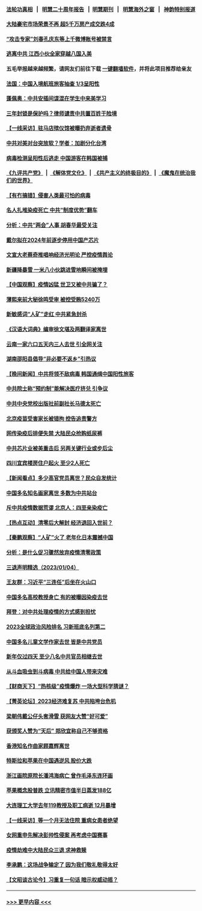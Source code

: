 #### [法轮功真相](https://github.com/gfw-breaker/truth/blob/master/README.md?t=0) &nbsp;&nbsp;|&nbsp;&nbsp; [明慧二十周年报告](https://github.com/gfw-breaker/mh-reports/blob/master/README.md?t=0) &nbsp;&nbsp;|&nbsp;&nbsp;[明慧期刊](https://github.com/gfw-breaker/mh-qikan) &nbsp;&nbsp;|&nbsp;&nbsp; [明慧海外之窗](https://github.com/gfw-breaker/mh-news/blob/master/README.md?t=0) &nbsp;&nbsp;|&nbsp;&nbsp; [神韵特别报道](https://github.com/gfw-breaker/mh-news/blob/master/shenyun.md?t=0)
#### [大陆豪宅市场荣景不再 超5千万房产成交跌4成](../pages/nsc413/n13900215.md?t=01060643) 
#### [“攻击专家”刘春孔庆东等上千微博账号被禁言](../pages/nsc413/n13900222.md?t=01060643) 
#### [逃离中共 江西小伙全家穿越八国入美](../pages/nsc413/n13899634.md?t=01060643) 
#### 五毛举报越来越频繁，请网友们前往下载 [一键翻墙软件](https://github.com/gfw-breaker/ssr-accounts)，并将此项目推荐给亲友
#### [法国：中国入境航班旅客抽查 1/3呈阳性](../pages/nsc413/n13900212.md?t=01060643) 
#### [蓬佩奥：中共安插间谍混在学生中来美学习](../pages/nsc413/n13900189.md?t=01060643) 
#### [三年封锁是保护吗？律师谴责中共置百姓于险境](../pages/nsc413/n13899964.md?t=01060643) 
#### [【一线采访】驻马店殡仪馆被曝扔弃逝者遗骨](../pages/nsc413/n13899997.md?t=01060643) 
#### [中共对美对台突放软？学者：加剧分化台湾](../pages/nsc413/n13900191.md?t=01060643) 
#### [病毒检测呈阳性后逃走 中国游客在韩国被捕](../pages/nsc413/n13900160.md?t=01060643) 
#### [《九评共产党》](https://github.com/begood0513/9ping.md/blob/master/README.md) &nbsp;|&nbsp; [《解体党文化》](../../../../jtdwh.md/blob/master/README.md)  &nbsp;|&nbsp; [《共产主义的终极目的》](../../../../gczydzjmd.md/blob/master/README.md) &nbsp;|&nbsp; [《魔鬼在统治我们的世界》](../../../../mgztzwmdsj.md/blob/master/README.md) 
#### [【有冇搞错】侵害人类最可怕的病毒](../pages/nsc413/n13900180.md?t=01060643) 
#### [名人扎堆染疫死亡 中共“制度优势”翻车](../pages/nsc413/n13899597.md?t=01060643) 
#### [分析：中共“两会”人事 胡春华最受关注](../pages/nsc413/n13900135.md?t=01060643) 
#### [戴尔拟在2024年前逐步停用中国产芯片](../pages/nsc413/n13899696.md?t=01060643) 
#### [文宣大老蔡奇推唱响经济光明论 严控疫情舆论](../pages/nsc413/n13899901.md?t=01060643) 
#### [新疆降暴雪 一米八小伙跳进雪地瞬间被掩埋](../pages/nsc413/n13900059.md?t=01060643) 
#### [【中国观察】疫情凶猛 世卫又被中共骗了？](../pages/nsc413/n13899876.md?t=01060643) 
#### [薄熙来前大秘徐鸣受审 被控受贿5240万](../pages/nsc413/n13900064.md?t=01060643) 
#### [新敏感词“人矿”走红 中共紧急封杀](../pages/nsc413/n13899991.md?t=01060643) 
#### [《汉语大词典》编审徐文堪及两翻译家离世](../pages/nsc413/n13899987.md?t=01060643) 
#### [云南一家六口五天内三人去世 引全网关注](../pages/nsc413/n13899971.md?t=01060643) 
#### [湖南邵阳县倡导“非必要不返乡”引热议](../pages/nsc413/n13899950.md?t=01060643) 
#### [【晚间新闻】中共将领不敌病毒 韩国通缉中国阳性旅客](../pages/nsc413/n13899961.md?t=01060643) 
#### [中共院士称“预约制”能解决医疗挤兑 引争议](../pages/nsc413/n13899889.md?t=01060643) 
#### [中共中央党校出版社前副社长马德太死亡](../pages/nsc413/n13899895.md?t=01060643) 
#### [北京疫苗受害家长被错拘 控告追责警方](../pages/nsc413/n13899133.md?t=01060643) 
#### [网传染疫后排便失禁 大陆民众抢购纸尿裤](../pages/nsc413/n13899778.md?t=01060643) 
#### [中共芯片业被美重击后 另两关键行业或步后尘](../pages/nsc413/n13899899.md?t=01060643) 
#### [四川宜宾楼房住户起火 至少2人死亡](../pages/nsc413/n13899780.md?t=01060643) 
#### [【新闻看点】多少高官党员离世？民众自发统计](../pages/nsc413/n13898836.md?t=01060643) 
#### [中国多名知名画家离世 多数为中共站台](../pages/nsc413/n13899663.md?t=01060643) 
#### [斥中共疫情数据荒谬 北京人：四至亲染疫亡](../pages/nsc413/n13899483.md?t=01060643) 
#### [【热点互动】清零后大解封 经济退回入世前？](../pages/nsc413/n13899643.md?t=01060643) 
#### [【秦鹏观察】“人矿”火了 老年化日本震撼中国](../pages/nsc413/n13899560.md?t=01060643) 
#### [分析：是什么促习骤然放弃疫情清零政策](../pages/nsc413/n13899652.md?t=01060643) 
#### [三退声明精选（2023/01/04）](../pages/nsc413/n13899703.md?t=01060643) 
#### [王友群：习近平“三连任”后坐在火山口](../pages/nsc413/n13899614.md?t=01060643) 
#### [中国多名高校教授身亡 有的被曝因染疫去世](../pages/nsc413/n13899628.md?t=01060643) 
#### [拜登：对中共处理疫情的方式感到担忧](../pages/nsc413/n13899612.md?t=01060643) 
#### [2023全球政治风险排名 习新班底名列第二](../pages/nsc413/n13899506.md?t=01060643) 
#### [中国多名儿童文学作家去世 皆是中共党员](../pages/nsc413/n13899725.md?t=01060643) 
#### [新年仅过四天 至少八名中共官员相继去世](../pages/nsc413/n13899537.md?t=01060643) 
#### [从斗血吸虫到斗病毒 中共给中国人带来灾难](../pages/nsc413/n13898662.md?t=01060643) 
#### [【财商天下】“热核级”疫情爆炸 一场大型科学猜谜？](../pages/nsc413/n13899546.md?t=01060643) 
#### [【菁英论坛】2023经济难复苏 中共陷垮台危机](../pages/nsc413/n13899552.md?t=01060643) 
#### [梁朝伟戴公仔头套滑雪 获网友大赞“好可爱”](../pages/nsc413/n13899526.md?t=01060643) 
#### [获颁奖人赞为“天后” 郑欣宜称自己不够资格](../pages/nsc413/n13899543.md?t=01060643) 
#### [香港知名作曲家顾嘉辉离世](../pages/nsc413/n13899555.md?t=01060643) 
#### [特斯拉和苹果在中国遇逆风 股价大跌](../pages/nsc413/n13899554.md?t=01060643) 
#### [浙江画院原院长潘鸿海病亡 曾作毛泽东连环画](../pages/nsc413/n13898973.md?t=01060643) 
#### [苹果概念股普跌 立讯精密市值半日蒸发188亿](../pages/nsc413/n13899527.md?t=01060643) 
#### [大连理工大学去年119教授及职工病逝 12月暴增](../pages/nsc413/n13899490.md?t=01060643) 
#### [【一线采访】等一个月无法住院 重病女患者绝望](../pages/nsc413/n13899201.md?t=01060643) 
#### [女网重申先解决彭帅性侵案 再考虑中国赛事](../pages/nsc413/n13899515.md?t=01060643) 
#### [疫情劫难中大陆民众三退 求神救赎](../pages/nsc413/n13898633.md?t=01060643) 
#### [李承鹏：这场战争输定了 因为我们敬礼敬得太好](../pages/nsc413/n13899465.md?t=01060643) 
#### [【文昭谈古论今】习重复一句话 暗示权威动摇？](../pages/nsc413/n13899481.md?t=01060643) 

----
#### [ >>> 更早内容 <<< ](../indexes/nsc413-earlier.md)
